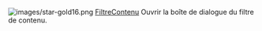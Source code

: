 ![images/star-gold16.png](images/star-gold16.png) [FiltreContenu](contentfilter.html) 
Ouvrir la boîte de dialogue du filtre de contenu.
